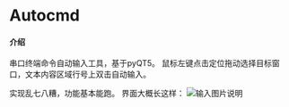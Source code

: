 # Autocmd

#### 介绍
串口终端命令自动输入工具，基于pyQT5。
鼠标左键点击定位拖动选择目标窗口，文本内容区域行号上双击自动输入。

实现乱七八糟，功能基本能跑。
界面大概长这样：
![输入图片说明](https://images.gitee.com/uploads/images/2020/0903/113828_e5c1d1d1_5391806.png "屏幕截图.png")

